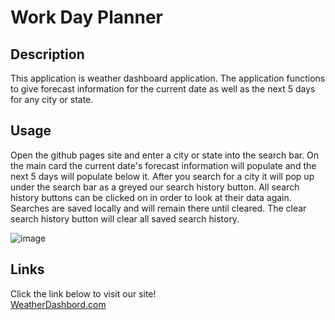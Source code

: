 # Work Day Planner

## Description
This application is weather dashboard application. The application functions to give forecast information for the current date as well as the next 5 days for any city or state.

## Usage
Open the github pages site and enter a city or state into the search bar. On the main card the current date's forecast information will populate and the next 5 days will populate below it. After you search for a city it will pop up under the search bar as a greyed our search history button. All search history buttons can be clicked on in order to look at their data again. Searches are saved locally and will remain there until cleared. The clear search history button will clear all saved search history.

![image](https://github.com/alexoserna/weather-dashboard/assets/118146045/28b41ef8-625d-4ae7-b8f9-7ac22f643ad0)

## Links
Click the link below to visit our site!\
[WeatherDashbord.com](https://alexoserna.github.io/weather-dashboard/)
